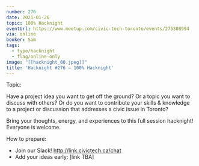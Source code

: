 ```yaml
---
number: 276
date: 2021-01-26
topic: 100% Hacknight
eventUrl: https://www.meetup.com/civic-tech-toronto/events/275308994
via: online
booker: Sam
tags:
  - type/hacknight
  - flag/online-only
image: "[[hacknight_00.jpeg]]"
title: 'Hacknight #276 – 100% Hacknight'
---
```


Topic:

Have a project idea you want to get off the ground? Or a topic you want to discuss with others? Or do you want to contribute your skills & knowledge to a project or discussion that addresses a civic issue in Toronto?

Bring your thoughts, energy, and experiences to this full session hacknight! Everyone is welcome.

How to prepare:
- Join our Slack! http://link.civictech.ca/chat
- Add your ideas early: [link TBA]
